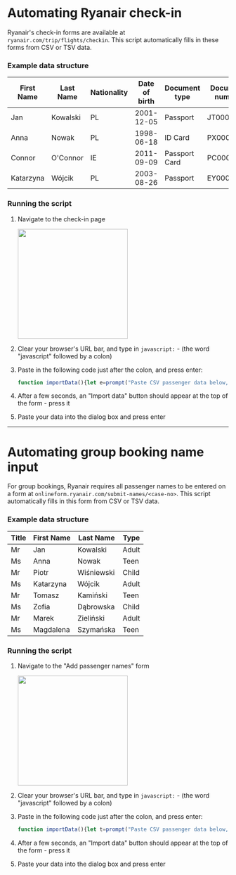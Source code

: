 # Automating Ryanair check-in
Ryanair's check-in forms are available at `ryanair.com/trip/flights/checkin`. This script automatically fills in these forms from CSV or TSV data.

### Example data structure
| First Name | Last Name | Nationality | Date of birth | Document type | Document number | Document country | Document expiry |
|------------|-----------|-------------|---------------|---------------|-----------------|------------------|-----------------|
| Jan        | Kowalski  | PL          | 2001-12-05    | Passport      | JT0001234       | PL               | 2030-03-01      |
| Anna       | Nowak     | PL          | 1998-06-18    | ID Card       | PX0001234       | IE               | 2025-12-21      |
| Connor     | O'Connor  | IE          | 2011-09-09    | Passport Card | PC0001234       | IE               | 2032-06-30      |
| Katarzyna  | Wójcik    | PL          | 2003-08-26    | Passport      | EY0001234       | IE               | 2027-07-08      |

### Running the script
1. Navigate to the check-in page
   
   <img src=https://github.com/user-attachments/assets/12020f0a-262a-4582-ad1a-1a67000ae185 height=250px>

2. Clear your browser's URL bar, and type in `javascript:` - (the word "javascript" followed by a colon)
3. Paste in the following code just after the colon, and press enter:
   ```js
   function importData(){let e=prompt("Paste CSV passenger data below, without header.\n\nFormat:\nFirst name, Last name, Nationality, Date of birth, Document type, Document number, Document country, Document expiry date");if(!e)return;let t=[],n=e.split("\n"),r="";if(n[0].includes(","))r=",";else if(n[0].includes("\t"))r="\t";else throw"Couldn't determine CSV delimeter. Ensure data is comma or tab separated";for(let o in n){let l=n[o],i=l.split(r).map(e=>e.trim()).filter(e=>e);if(8!=i.length)throw`Invalid CSV row ${Number(o)+1}: ${l}`;t.push(i)}let a=document.querySelector(".paxs-form__main-content");function c(e){let t=/^(\d{4})-(\d{2})-(\d{2})$/.exec(e).slice(1);if(3!=t.length)throw`Invalid or non YYYY-MM-DD date ${e}`;return t}function u(e,t){let n=[e.querySelector("input[placeholder=YYYY]"),e.querySelector("input[placeholder=MM]"),e.querySelector("input[placeholder=DD]"),];for(let r in n){let o=n[r];o.value=t[r],o.eventListeners()[2]()}}let p=0;for(let s of t){let f;for(let d of a.children){let m=d.querySelector(".pax-info__name");if(m.innerText==`${s[0]} ${s[1]}`){f=d;break}}if(!f)throw`Unable to find "${s[0]} ${s[1]}" on page`;let y=s[2].toUpperCase();if(2!=y.length)throw`Invalid country code "${y}"`;let h=f.querySelector(".pax-info__nationality-wrapper input");h.eventListeners()[3]();let S=f.querySelector(`._autocomplete_menu__item[data-ref=${y}]`);if(!S)throw`Unable to find nationality "${y}"`;S.eventListeners()[0](),h.eventListeners()[1]();let b=c(s[3]),q=f.querySelector(".pax-info__dob-wrapper");u(q,b);let w=s[4].toUpperCase(),x=f.querySelector(".pax-info__document-type ry-dropdown");x.querySelector("button").click();let v=x.querySelectorAll("ry-dropdown-item button"),D=!1;for(let C of v)if(C.innerText.toUpperCase().includes(w)){D=!0,C.click();break}if(!D)throw`Unable to find document type "${w}"`;let L=s[5],$=f.querySelector(".pax-info__document-number input");$.value=L,$.eventListeners()[3]();let _=s[6].toUpperCase();if(2!=_.length)throw`Invalid country code "${_}"`;let g=f.querySelector(".pax-info__country-issue input");g.eventListeners()[3]();let U=f.querySelector(`._autocomplete_menu__item[data-ref=${_}]`);if(!U)throw`Unable to find document country "${_}"`;U.eventListeners()[0](),g.eventListeners()[1]();let Y=c(s[7]),k=f.querySelector(".pax-info__document-expiryDate");u(k,Y),p+=1}alert(`Successfully filled in ${p} out of ${a.childElementCount} check-in forms`)}{let e=document.querySelector(".paxs-form__main-content"),t=document.createElement("button");t.innerText="Import data",t.setAttribute("style","font-size:1em;margin:2em 0;display:block"),t.onclick=()=>{try{importData()}catch(e){alert(e)}},e.insertAdjacentElement("beforebegin",t)}
   ```
4. After a few seconds, an "Import data" button should appear at the top of the form - press it
5. Paste your data into the dialog box and press enter

---

# Automating group booking name input
For group bookings, Ryanair requires all passenger names to be entered on a form at `onlineform.ryanair.com/submit-names/<case-no>`. This script automatically fills in this form from CSV or TSV data.

### Example data structure
| Title | First Name | Last Name  | Type         |
|-------|------------|------------|--------------|
| Mr    | Jan        | Kowalski   | Adult        |
| Ms    | Anna       | Nowak      | Teen         |
| Mr    | Piotr      | Wiśniewski | Child        |
| Ms    | Katarzyna  | Wójcik     | Adult        |
| Mr    | Tomasz     | Kamiński   | Teen         |
| Ms    | Zofia      | Dąbrowska  | Child        |
| Mr    | Marek      | Zieliński  | Adult        |
| Ms    | Magdalena  | Szymańska  | Teen         |

### Running the script
1. Navigate to the "Add passenger names" form
   
   <img src=https://github.com/user-attachments/assets/7480d3a1-2a97-4fc4-9805-d452ceacddd6 height=250px>

2. Clear your browser's URL bar, and type in `javascript:` - (the word "javascript" followed by a colon)
3. Paste in the following code just after the colon, and press enter:
   ```js
   function importData(){let t=prompt("Paste CSV passenger data below, without header.\n\nFormat:\nTitle, First name, Last name, Type");if(!t)return;let e=[],l=t.split("\n"),o="";if(l[0].includes(","))o=",";else if(l[0].includes("\t"))o="\t";else throw"Couldn't determine CSV delimeter. Ensure data is comma or tab separated";for(let n in l){let a=l[n],i=a.split(o).map(t=>t.trim()).filter(t=>t);if(4!=i.length)throw`Invalid CSV row ${Number(n)+1}: ${a}`;e.push(i)}let r=document.querySelectorAll(".datatable-container formly-group"),s=0;for(let u in r){let c=r[u];if(!(c instanceof HTMLElement))continue;let f=e[u];if(!f)break;let d=c.querySelectorAll("input, select");d[1].value=f[1],d[2].value=f[2];let p=f[3].toUpperCase(),b=!1;for(let m of d[3].options)if(p==m.value||m.text.toUpperCase().includes(p)){if(m.disabled||d[3].disabled&&m.value!=d[3].value)throw c.scrollIntoView(),`Type "${p}" is not available for slot ${Number(u)+1}`;m.selected=!0,b=!0;break}if(!b)throw c.scrollIntoView(),`Unknown type "${p}" for slot ${Number(u)+1}`;let w=f[0].toUpperCase(),h=!1;for(let _ of d[0].options)if(w==_.value||w==_.text.toUpperCase()){if(_.disabled)throw c.scrollIntoView(),`Title "${w}" is not available for slot ${Number(u)+1}`;_.selected=!0,h=!0;break}if(!h)throw c.scrollIntoView(),`Unknown title "${w}" for slot ${Number(u)+1}`;s+=1}alert(`Successfully imported ${s} of ${e.length} entries`)}{let d=document.querySelector(".datatable-container"),b=document.createElement("button");b.innerText="Import data",b.setAttribute("style","font-size:1em;margin:2em 0"),b.onclick=()=>{try{importData()}catch(t){alert(t)}},d.insertAdjacentElement("afterbegin",b)}
   ```
4. After a few seconds, an "Import data" button should appear at the top of the form - press it
5. Paste your data into the dialog box and press enter
